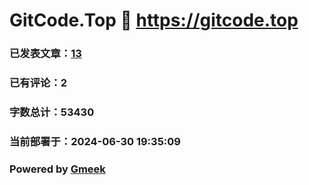 # GitCode.Top :link: https://gitcode.top 
### 已发表文章：[13](https://gitcode.top/tag.html) 
### 已有评论：2 
### 字数总计：53430 
### 当前部署于：2024-06-30 19:35:09 
### Powered by [Gmeek](https://github.com/Meekdai/Gmeek)
